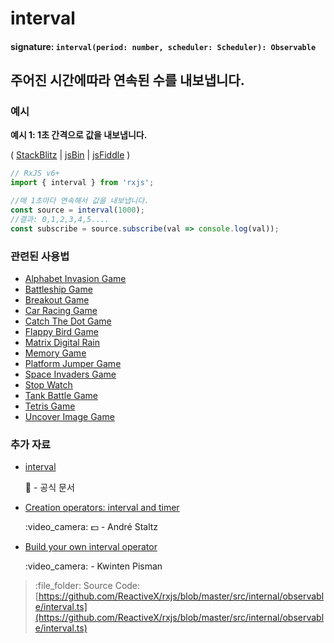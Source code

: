 # interval

#### signature: `interval(period: number, scheduler: Scheduler): Observable`

## 주어진 시간에따라 연속된 수를 내보냅니다.

### 예시

**예시 1: 1초 간격으로 값을 내보냅니다.**

\( [StackBlitz](https://stackblitz.com/edit/typescript-ohddud?file=index.ts&devtoolsheight=100) \| [jsBin](http://jsbin.com/vigohomabo/1/edit?js,console) \| [jsFiddle](https://jsfiddle.net/btroncone/x3mrwzr0/) \)

```javascript
// RxJS v6+
import { interval } from 'rxjs';

//매 1초마다 연속해서 값을 내보냅니다.
const source = interval(1000);
//결과: 0,1,2,3,4,5....
const subscribe = source.subscribe(val => console.log(val));
```

### 관련된 사용법

* [Alphabet Invasion Game](../../recipes/alphabet-invasion-game.md)
* [Battleship Game](../../recipes/battleship-game.md)
* [Breakout Game](../../recipes/breakout-game.md)
* [Car Racing Game](../../recipes/car-racing-game.md)
* [Catch The Dot Game](../../recipes/catch-the-dot-game.md)
* [Flappy Bird Game](../../recipes/flappy-bird-game.md)
* [Matrix Digital Rain](../../recipes/matrix-digital-rain.md)
* [Memory Game](../../recipes/memory-game.md)
* [Platform Jumper Game](../../recipes/platform-jumper-game.md)
* [Space Invaders Game](../../recipes/space-invaders-game.md)
* [Stop Watch](../../recipes/stop-watch.md)
* [Tank Battle Game](../../recipes/tank-battle-game.md)
* [Tetris Game](../../recipes/tetris-game.md)
* [Uncover Image Game](../../recipes/uncover-image-game.md)

### 추가 자료

* [interval](https://rxjs.dev/api/index/function/interval)

  :newspaper: - 공식 문서

* [Creation operators: interval and timer](https://egghead.io/lessons/rxjs-creation-operators-interval-and-timer?course=rxjs-beyond-the-basics-creating-observables-from-scratch)

  :video\_camera: :dollar: - André Staltz

* [Build your own interval operator](https://blog.strongbrew.io/build-the-operators-from-rxjs-from-scratch/?lectureId=interval#app)

  :video\_camera: - Kwinten Pisman

> :file\_folder: Source Code: [https://github.com/ReactiveX/rxjs/blob/master/src/internal/observable/interval.ts](https://github.com/ReactiveX/rxjs/blob/master/src/internal/observable/interval.ts)

